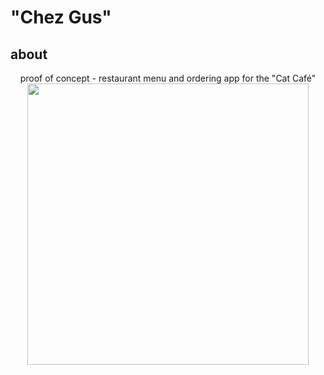# "Chez Gus"
## about
<p align="center">
proof of concept - restaurant menu and ordering app for the "Cat Café"
<img src="https://github.com/apacific/chezgus/blob/main/cat-cafe-menu.png?raw=true" width="450">
</p>